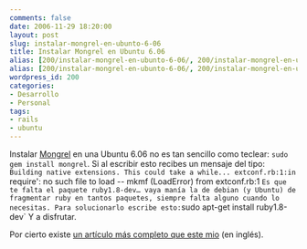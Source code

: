 ```yaml
---
comments: false
date: 2006-11-29 18:20:00
layout: post
slug: instalar-mongrel-en-ubunto-6-06
title: Instalar Mongrel en Ubuntu 6.06
alias: [200/instalar-mongrel-en-ubunto-6-06/, 200/instalar-mongrel-en-ubunto-6-06]
alias: [200/instalar-mongrel-en-ubunto-6-06/, 200/instalar-mongrel-en-ubunto-6-06]
wordpress_id: 200
categories:
- Desarrollo
- Personal
tags:
- rails
- ubuntu
---
```


Instalar [Mongrel](http://mongrel.rubyforge.org/) en una Ubuntu 6.06 no es tan sencillo como teclear:
`sudo gem install mongrel`.
Si al escribir esto recibes un mensaje del tipo:
`Building native extensions.
This could take a while...
extconf.rb:1:in `require': no such file to load -- mkmf (LoadError)
from extconf.rb:1
`
Es que te falta el paquete ruby1.8-dev… vaya manía la de debian (y Ubuntu) de fragmentar ruby en tantos paquetes, siempre falta alguno cuando lo necesitas.
Para solucionarlo escribe esto:
`sudo apt-get install ruby1.8-dev`
Y a disfrutar.

Por cierto existe [un artículo más completo que este mio](http://sas.sparklingstudios.com/articles/tag/mongrel) (en inglés).
